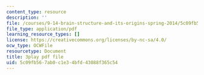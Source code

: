 ```yaml
---
content_type: resource
description: ''
file: /courses/9-14-brain-structure-and-its-origins-spring-2014/5c09fb567ab0c1e34bfd43088f365c54_555127.pdf
file_type: application/pdf
learning_resource_types: []
license: https://creativecommons.org/licenses/by-nc-sa/4.0/
ocw_type: OCWFile
resourcetype: Document
title: 3play pdf file
uid: 5c09fb56-7ab0-c1e3-4bfd-43088f365c54
---
```

